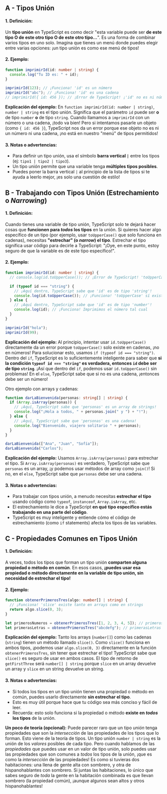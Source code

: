 ## A - Tipos Unión

#### 1. **Definición:**

Un **tipo unión** en TypeScript es como decir "esta variable puede ser **de este tipo O de este otro tipo O de este otro tipo...**". Es una forma de combinar varios tipos en uno solo. Imagina que tienes un menú donde puedes elegir entre varias opciones: ¡un tipo unión es como ese menú de tipos!

#### 2. **Ejemplo:**

```typescript
function imprimirId(id: number | string) {
  console.log("Tu ID es: " + id);
}

imprimirId(123); // ¡Funciona! 'id' es un número
imprimirId("abc"); // ¡Funciona! 'id' es una cadena
// imprimirId({ id: 456 }); // ¡Error de TypeScript! ¡'id' no es ni número ni cadena!
```

**Explicación del ejemplo:**
En `function imprimirId(id: number | string)`, `number | string` es el tipo unión. Significa que el parámetro `id` puede ser **o** de tipo `number` **o** de tipo `string`. Cuando llamamos a `imprimirId` con un número o una cadena, ¡todo va bien! Pero si intentamos pasarle un objeto (como `{ id: 456 }`), TypeScript nos da un error porque ese objeto no es ni un número ni una cadena, ¡no está en nuestro "menú" de tipos permitidos!

#### 3. **Notas o advertencias:**

- Para definir un tipo unión, usa el símbolo **barra vertical `|`** entre los tipos (ej: `tipo1 | tipo2 | tipo3`).
- Un tipo unión permite que una variable tenga **múltiples tipos posibles**.
- Puedes poner la barra vertical `|` al principio de la lista de tipos si te ayuda a leerlo mejor, ¡es solo una cuestión de estilo!

## B - Trabajando con Tipos Unión (Estrechamiento o _Narrowing_)

#### 1. **Definición:**

Cuando tienes una variable de tipo unión, TypeScript solo te dejará hacer cosas que **funcionen para _todos_ los tipos** en la unión. Si quieres hacer algo específico de un tipo (por ejemplo, usar `toUpperCase()` que solo funciona en cadenas), necesitas **"estrechar" (o _narrow_) el tipo**. Estrechar el tipo significa usar código para decirle a TypeScript: "¡Oye, en este punto, estoy seguro de que la variable es de este tipo específico!".

#### 2. **Ejemplo:**

```typescript
function imprimirId(id: number | string) {
  // console.log(id.toUpperCase()); // ¡Error de TypeScript! 'toUpperCase' no existe en 'number'

  if (typeof id === "string") {
    // ¡Aquí dentro, TypeScript sabe que 'id' es de tipo 'string'!
    console.log(id.toUpperCase()); // ¡Funciona! 'toUpperCase' sí existe en 'string'
  } else {
    // ¡Aquí dentro, TypeScript sabe que 'id' es de tipo 'number'!
    console.log(id); // ¡Funciona! Imprimimos el número tal cual
  }
}

imprimirId("hola");
imprimirId(99);
```

**Explicación del ejemplo:**
Al principio, intentar usar `id.toUpperCase()` directamente da un error porque `toUpperCase()` solo existe en cadenas, ¡no en números! Para solucionar esto, usamos `if (typeof id === "string")`. Dentro del `if`, TypeScript es lo suficientemente inteligente para saber que **si la condición `typeof id === "string"` es verdadera, entonces `id` debe ser de tipo `string`**. ¡Así que dentro del `if`, podemos usar `id.toUpperCase()` sin problemas! En el `else`, TypeScript sabe que si no es una cadena, ¡entonces debe ser un número!

Otro ejemplo con arrays y cadenas:

```typescript
function darLaBienvenida(personas: string[] | string) {
  if (Array.isArray(personas)) {
    // ¡Aquí, TypeScript sabe que 'personas' es un array de strings!
    console.log("¡Hola a todos, " + personas.join(" y ") + "!");
  } else {
    // ¡Aquí, TypeScript sabe que 'personas' es una cadena!
    console.log("Bienvenido, viajero solitario " + personas);
  }
}

darLaBienvenida(["Ana", "Juan", "Sofía"]);
darLaBienvenida("Carlos");
```

**Explicación del ejemplo:**
Usamos `Array.isArray(personas)` para estrechar el tipo. Si `Array.isArray(personas)` es verdadero, TypeScript sabe que `personas` es un array, ¡y podemos usar métodos de array como `join()`! Si no, en el `else`, TypeScript sabe que `personas` debe ser una cadena.

#### 3. **Notas o advertencias:**

- Para trabajar con tipos unión, a menudo necesitas **estrechar el tipo** usando código como `typeof`, `instanceof`, `Array.isArray`, etc.
- El estrechamiento le dice a TypeScript **en qué tipo específico estás trabajando en una parte del código**.
- TypeScript es muy inteligente y entiende cómo el código de estrechamiento (como `if` statements) afecta los tipos de las variables.

## C - Propiedades Comunes en Tipos Unión

#### 1. **Definición:**

A veces, todos los tipos que forman un tipo unión **comparten alguna propiedad o método en común**. En esos casos, **¡puedes usar esa propiedad o método directamente en la variable de tipo unión, sin necesidad de estrechar el tipo!**

#### 2. **Ejemplo:**

```typescript
function obtenerPrimerosTres(algo: number[] | string) {
  // ¡Funciona! 'slice' existe tanto en arrays como en strings
  return algo.slice(0, 3);
}

let primerosNumeros = obtenerPrimerosTres([1, 2, 3, 4, 5]); // primerosNumeros será number[]
let primerasLetras = obtenerPrimerosTres("abcdefg"); // primerasLetras será string
```

**Explicación del ejemplo:**
Tanto los arrays (`number[]`) como las cadenas (`string`) tienen un método llamado `slice()`. Como `slice()` funciona en ambos tipos, ¡podemos usar `algo.slice(0, 3)` directamente en la función `obtenerPrimerosTres`, sin tener que estrechar el tipo! TypeScript sabe que `slice()` es seguro de usar en ambos casos. El tipo de retorno de `getFirstThree` será `number[] | string` porque `slice` en un array devuelve un array y `slice` en un string devuelve un string.

#### 3. **Notas o advertencias:**

- Si todos los tipos en un tipo unión tienen una propiedad o método en común, puedes usarlo directamente **sin estrechar el tipo**.
- Esto es muy útil porque hace que tu código sea más conciso y fácil de leer.
- Recuerda: esto solo funciona si la propiedad o método **existe en _todos_ los tipos** de la unión.

**Un poco de teoría (opcional):** Puede parecer raro que un tipo _unión_ tenga propiedades que son la _intersección_ de las propiedades de los tipos que lo forman. Esto viene de la teoría de tipos. Un tipo unión `number | string` es la unión de los _valores_ posibles de cada tipo. Pero cuando hablamos de las _propiedades_ que puedes usar en un valor de tipo unión, solo puedes usar las propiedades que son comunes a _todos_ los tipos de la unión, ¡que es como la _intersección_ de las propiedades! Es como si tuvieras dos habitaciones: una llena de gente alta con sombrero, y otra de hispanohablantes con sombrero. Si juntas las habitaciones, lo único que sabes seguro de _toda_ la gente en la habitación combinada es que llevan sombrero (la propiedad común), ¡aunque algunos sean altos y otros hispanohablantes!
